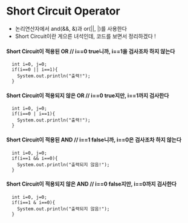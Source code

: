 # Short Circuit Operator
  - 논리연산자에서 and(&&, &)과 or(||, |)를 사용한다
  - Short Circuit이란 게으른 녀석인데, 코드를 보면서 정리하겠다 !

#### Short Circuit이 적용된 OR // i==0 true니까, i==1을 검사조차 하지 않는다
  ```
    int i=0, j=0;
    if(i==0 || i==1){
      System.out.println("출력!");
    }
  ```
#### Short Circuit이 적용되지 않은 OR // i==0 true지만, i==1까지 검사한다
  ```
    int i=0, j=0;
    if(i==0 | i==1){
      System.out.println("출력!");
    }
  ```
  
#### Short Circuit이 적용된 AND // i==1 false니까, i==0은 검사조차 하지 않는다
  ```
    int i=0, j=0;
    if(i==1 && i==0){
      System.out.println("출력되지 않음!");
    }
  ```

#### Short Circuit이 적용되지 않은 AND // i==0 false지만, i==0까지 검사한다
  ```
    int i=0, j=0;
    if(i==1 & i==0){
      System.out.println("출력되지 않음!");
    }
  ```